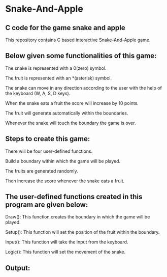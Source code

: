 # Snake-And-Apple
## C code for the game snake and apple

This repository contains C based interactive Snake-And-Apple game.

## Below given some functionalities of this game:

The snake is represented with a 0(zero) symbol.

The fruit is represented with an *(asterisk) symbol.

The snake can move in any direction according to the user with the help of the keyboard (W, A, S, D keys).

When the snake eats a fruit the score will increase by 10 points.

The fruit will generate automatically within the boundaries.

Whenever the snake will touch the boundary the game is over.


## Steps to create this game:

There will be four user-defined functions.

Build a boundary within which the game will be played.

The fruits are generated randomly.

Then increase the score whenever the snake eats a fruit.


## The user-defined functions created in this program are given below:

Draw(): This function creates the boundary in which the game will be played.

Setup(): This function will set the position of the fruit within the boundary.

Input(): This function will take the input from the keyboard.

Logic(): This function will set the movement of the snake.


## Output:


